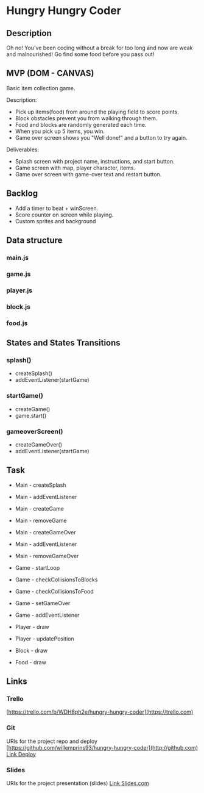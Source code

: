# Hungry Hungry Coder

## Description

Oh no! You've been coding without a break for too long and now are weak and malnourished! Go find some food before you pass out!

## MVP (DOM - CANVAS)

Basic item collection game.

Description:

- Pick up items(food) from around the playing field to score points.
- Block obstacles prevent you from walking through them.
- Food and blocks are randomly generated each time.
- When you pick up 5 items, you win.
- Game over screen shows you "Well done!" and a button to try again.

Deliverables:

- Splash screen with project name, instructions, and start button.
- Game screen with map, player character, items.
- Game over screen with game-over text and restart button.

## Backlog

- Add a timer to beat + winScreen.
- Score counter on screen while playing.
- Custom sprites and background

## Data structure

### main.js

### game.js

### player.js

### block.js

### food.js

## States and States Transitions

### splash()

- createSplash()
- addEventListener(startGame)

### startGame()

- createGame()
- game.start()

### gameoverScreen()

- createGameOver()
- addEventListener(startGame)

## Task

- Main - createSplash
- Main - addEventListener
- Main - createGame
- Main - removeGame
- Main - createGameOver
- Main - addEventListener
- Main - removeGameOver

- Game - startLoop
- Game - checkCollisionsToBlocks
- Game - checkCollisionsToFood
- Game - setGameOver
- Game - addEventListener

- Player - draw
- Player - updatePosition

- Block - draw

- Food - draw

## Links

### Trello

[https://trello.com/b/WDH8ph2e/hungry-hungry-coder](https://trello.com)

### Git

URls for the project repo and deploy
[https://github.com/willemprins93/hungry-hungry-coder](http://github.com)
[Link Deploy](http://github.com)

### Slides

URls for the project presentation (slides)
[Link Slides.com](http://slides.com)
